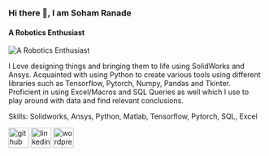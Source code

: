 ### Hi there 👋, I am Soham Ranade
#### A Robotics Enthusiast
![A Robotics Enthusiast](https://github.com/sohamranade/sohamranade.github.io/blob/main/assets/css/Selfie4.JPG)

I Love designing things and bringing them to life using SolidWorks and Ansys. Acquainted with using Python to create various tools using different libraries such as Tensorflow, Pytorch, Numpy, Pandas and Tkinter. Proficient in using Excel/Macros and SQL Queries as well which I use to play around with data and find relevant conclusions.

Skills: Solidworks, Ansys, Python, Matlab, Tensorflow, Pytorch, SQL, Excel



[<img src='https://cdn.jsdelivr.net/npm/simple-icons@3.0.1/icons/github.svg' alt='github' height='40'>](https://github.com/https://github.com/sohamranade)  [<img src='https://cdn.jsdelivr.net/npm/simple-icons@3.0.1/icons/linkedin.svg' alt='linkedin' height='40'>](https://www.linkedin.com/in/https://www.linkedin.com/in/soham-ranade//)  [<img src='https://cdn.jsdelivr.net/npm/simple-icons@3.0.1/icons/wordpress.svg' alt='wordpress' height='40'>](https://myeverydayrantsblog.wordpress.com/)  

